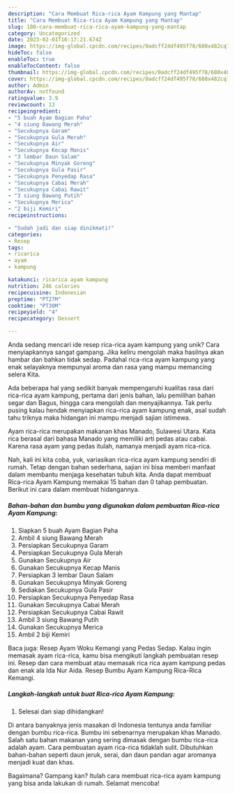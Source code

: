 ```yaml
---
description: "Cara Membuat Rica-rica Ayam Kampung yang Mantap"
title: "Cara Membuat Rica-rica Ayam Kampung yang Mantap"
slug: 180-cara-membuat-rica-rica-ayam-kampung-yang-mantap
category: Uncategorized
date: 2023-02-01T16:17:21.674Z
image: https://img-global.cpcdn.com/recipes/0adcff24df495f78/680x482cq70/rica-rica-ayam-kampung-foto-resep-utama.jpg
hideToc: false
enableToc: true
enableTocContent: false
thumbnail: https://img-global.cpcdn.com/recipes/0adcff24df495f78/680x482cq70/rica-rica-ayam-kampung-foto-resep-utama.jpg
cover: https://img-global.cpcdn.com/recipes/0adcff24df495f78/680x482cq70/rica-rica-ayam-kampung-foto-resep-utama.jpg
author: Admin
authorAv: notfound
ratingvalue: 3.9
reviewcount: 13
recipeingredient:
- "5 buah Ayam Bagian Paha"
- "4 siung Bawang Merah"
- "Secukupnya Garam"
- "Secukupnya Gula Merah"
- "Secukupnya Air"
- "Secukupnya Kecap Manis"
- "3 lembar Daun Salam"
- "Secukupnya Minyak Goreng"
- "Secukupnya Gula Pasir"
- "Secukupnya Penyedap Rasa"
- "Secukupnya Cabai Merah"
- "Secukupnya Cabai Rawit"
- "3 siung Bawang Putih"
- "Secukupnya Merica"
- "2 biji Kemiri"
recipeinstructions:

- "Sudah jadi dan siap dinikmati!"
categories:
- Resep
tags:
- ricarica
- ayam
- kampung

katakunci: ricarica ayam kampung 
nutrition: 246 calories
recipecuisine: Indonesian
preptime: "PT27M"
cooktime: "PT30M"
recipeyield: "4"
recipecategory: Dessert

---
```





Anda sedang mencari ide resep rica-rica ayam kampung yang unik? Cara menyiapkannya sangat gampang. Jika keliru mengolah maka hasilnya akan hambar dan bahkan tidak sedap. Padahal rica-rica ayam kampung yang enak selayaknya mempunyai aroma dan rasa yang mampu memancing selera Kita.





Ada beberapa hal yang sedikit banyak mempengaruhi kualitas rasa dari rica-rica ayam kampung, pertama dari jenis bahan, lalu pemilihan bahan segar dan Bagus, hingga cara mengolah dan menyajikannya. Tak perlu pusing kalau hendak menyiapkan rica-rica ayam kampung enak,      asal sudah tahu triknya maka hidangan ini mampu menjadi sajian istimewa.














Ayam rica-rica merupakan makanan khas Manado, Sulawesi Utara. Kata rica berasal dari bahasa Manado yang memiliki arti pedas atau cabai. Karena rasa ayam yang pedas itulah, namanya menjadi ayam rica-rica.






Nah, kali ini kita coba, yuk, variasikan rica-rica ayam kampung sendiri di rumah. Tetap dengan bahan sederhana, sajian ini bisa memberi manfaat dalam membantu menjaga kesehatan tubuh kita. Anda dapat membuat Rica-rica Ayam Kampung memakai 15 bahan dan 0 tahap pembuatan. Berikut ini cara dalam membuat hidangannya.

<!--inarticleads1-->

##### Bahan-bahan dan bumbu yang digunakan dalam pembuatan Rica-rica Ayam Kampung:

1. Siapkan 5 buah Ayam Bagian Paha
1. Ambil 4 siung Bawang Merah
1. Persiapkan Secukupnya Garam
1. Persiapkan Secukupnya Gula Merah
1. Gunakan Secukupnya Air
1. Gunakan Secukupnya Kecap Manis
1. Persiapkan 3 lembar Daun Salam
1. Gunakan Secukupnya Minyak Goreng
1. Sediakan Secukupnya Gula Pasir
1. Persiapkan Secukupnya Penyedap Rasa
1. Gunakan Secukupnya Cabai Merah
1. Persiapkan Secukupnya Cabai Rawit
1. Ambil 3 siung Bawang Putih
1. Gunakan Secukupnya Merica
1. Ambil 2 biji Kemiri


Baca juga: Resep Ayam Woku Kemangi yang Pedas Sedap. Kalau ingin memasak ayam rica-rica, kamu bisa mengikuti langkah pembuatan resep ini. Resep dan cara membuat atau memasak rica rica ayam kampung pedas dan enak ala Ida Nur Aida. Resep Bumbu Ayam Kampung Rica-Rica Kemangi. 

<!--inarticleads2-->

##### Langkah-langkah untuk buat Rica-rica Ayam Kampung:


1. Selesai dan siap dihidangkan!

Di antara banyaknya jenis masakan di Indonesia tentunya anda familiar dengan bumbu rica-rica. Bumbu ini sebenarnya merupakan khas Manado. Salah satu bahan makanan yang sering dimasak dengan bumbu rica-rica adalah ayam. Cara pembuatan ayam rica-rica tidaklah sulit. Dibutuhkan bahan-bahan seperti daun jeruk, serai, dan daun pandan agar aromanya menjadi kuat dan khas. 

Bagaimana? Gampang kan? Itulah cara membuat rica-rica ayam kampung yang bisa anda lakukan di rumah. Selamat mencoba!

